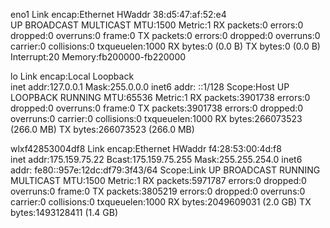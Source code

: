 eno1      Link encap:Ethernet  HWaddr 38:d5:47:af:52:e4  
          UP BROADCAST MULTICAST  MTU:1500  Metric:1
          RX packets:0 errors:0 dropped:0 overruns:0 frame:0
          TX packets:0 errors:0 dropped:0 overruns:0 carrier:0
          collisions:0 txqueuelen:1000 
          RX bytes:0 (0.0 B)  TX bytes:0 (0.0 B)
          Interrupt:20 Memory:fb200000-fb220000 

lo        Link encap:Local Loopback  
          inet addr:127.0.0.1  Mask:255.0.0.0
          inet6 addr: ::1/128 Scope:Host
          UP LOOPBACK RUNNING  MTU:65536  Metric:1
          RX packets:3901738 errors:0 dropped:0 overruns:0 frame:0
          TX packets:3901738 errors:0 dropped:0 overruns:0 carrier:0
          collisions:0 txqueuelen:1000 
          RX bytes:266073523 (266.0 MB)  TX bytes:266073523 (266.0 MB)

wlxf42853004df8 Link encap:Ethernet  HWaddr f4:28:53:00:4d:f8  
          inet addr:175.159.75.22  Bcast:175.159.75.255  Mask:255.255.254.0
          inet6 addr: fe80::957e:12dc:df79:3f43/64 Scope:Link
          UP BROADCAST RUNNING MULTICAST  MTU:1500  Metric:1
          RX packets:5971787 errors:0 dropped:0 overruns:0 frame:0
          TX packets:3805219 errors:0 dropped:0 overruns:0 carrier:0
          collisions:0 txqueuelen:1000 
          RX bytes:2049609031 (2.0 GB)  TX bytes:1493128411 (1.4 GB)

